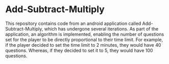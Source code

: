 # Add-Subtract-Multiply
This repository contains code from an android application called Add-Subtract-Multiply, which has undergone several iterations. As part of the application, an algorithm is implemented, enabling the number of questions set for the player to be directly proportional to their time limit. For example, if the player decided to set the time limit to 2 minutes, they would have 40 questions. Whereas, if they decided to set it to 5, they would have 100 questions. 
